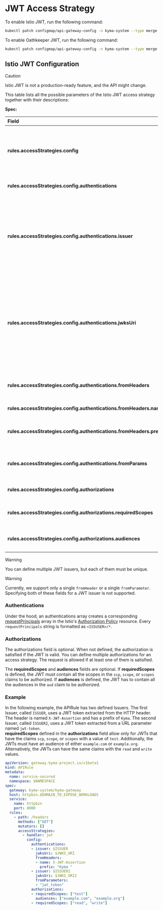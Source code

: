 # JWT Access Strategy

To enable Istio JWT, run the following command:

``` sh
kubectl patch configmap/api-gateway-config -n kyma-system --type merge -p '{"data":{"api-gateway-config":"jwtHandler: istio"}}'
```

To enable Oathkeeper JWT, run the following command:

``` sh
kubectl patch configmap/api-gateway-config -n kyma-system --type merge -p '{"data":{"api-gateway-config":"jwtHandler: ory"}}'
```

## Istio JWT Configuration

> [!CAUTION]
>  Istio JWT is not a production-ready feature, and the API might change.

This table lists all the possible parameters of the Istio JWT access strategy together with their descriptions:

**Spec:**

| Field                                                                  | Mandatory | Description                                                                                                                                                               |
|:-----------------------------------------------------------------------|:----------|:--------------------------------------------------------------------------------------------------------------------------------------------------------------------------|
| **rules.accessStrategies.config**                                      | **YES**   | Access strategy configuration, must contain at least authentication or authorization.                                                                                     |
| **rules.accessStrategies.config.authentications**                      | **YES**   | List of authentication objects.                                                                                                                                           |
| **rules.accessStrategies.config.authentications.issuer**               | **YES**   | Identifies the issuer that issued the JWT. <br/>The value must be an URL. Although HTTP is allowed, it is recommended that you use only HTTPS endpoints.                              |
| **rules.accessStrategies.config.authentications.jwksUri**              | **YES**   | URL of the provider’s public key set to validate the signature of the JWT. <br/>The value must be an URL. Although HTTP is allowed, it is recommended that you use only HTTPS endpoints.    |
| **rules.accessStrategies.config.authentications.fromHeaders**          | **NO**    | List of headers from which the JWT token is taken.                                                                                                                        |
| **rules.accessStrategies.config.authentications.fromHeaders.name**     | **YES**   | Name of the header.                                                                                                                                                       |
| **rules.accessStrategies.config.authentications.fromHeaders.prefix**   | **NO**    | Prefix used before the JWT token. The default is `Bearer `.                                                                                                                |
| **rules.accessStrategies.config.authentications.fromParams**           | **NO**    | List of parameters from which the JWT token is taken.                                                                                                                     |
| **rules.accessStrategies.config.authorizations**                       | **NO**    | List of authorization objects.                                                                                                                                            |
| **rules.accessStrategies.config.authorizations.requiredScopes**        | **NO**    | List of required scope values for the JWT.                                                                                                                                |
| **rules.accessStrategies.config.authorizations.audiences**             | **NO**    | List of audiences required for the JWT.                                                                                                                                   |

> [!WARNING]
>  You can define multiple JWT issuers, but each of them must be unique.

> [!WARNING]
>  Currently, we support only a single `fromHeader` or a single `fromParameter`. Specifying both of these fields for a JWT issuer is not supported.

### Authentications
Under the hood, an authentications array creates a corresponding [requestPrincipals](https://istio.io/latest/docs/reference/config/security/authorization-policy/#Source) array in the Istio's [Authorization Policy](https://istio.io/latest/docs/reference/config/security/authorization-policy/) resource. Every `requestPrincipals` string is formatted as `<ISSUSER>/*`.

### Authorizations
The authorizations field is optional. When not defined, the authorization is satisfied if the JWT is valid. You can define multiple authorizations for an access strategy. The request is allowed if at least one of them is satisfied.

The **requiredScopes** and **audiences** fields are optional. If **requiredScopes** is defined, the JWT must contain all the scopes in the `scp`, `scope`, or `scopes` claims to be authorized. If **audiences** is defined, the JWT has to contain all the audiences in the `aud` claim to be authorized.

### Example

In the following example, the APIRule has two defined Issuers. The first Issuer, called `ISSUER`, uses a JWT token extracted from the HTTP header. The header is named `X-JWT-Assertion` and has a prefix of `Kyma`. The second Issuer, called `ISSUER2`, uses a JWT token extracted from a URL parameter named `jwt-token`.  
**requiredScopes** defined in the **authorizations** field allow only for JWTs that have the claims `scp`, `scope`, or `scopes` with a value of `test`. Additionally, the JWTs must have an audience of either `example.com` or `example.org`. Alternatively, the JWTs can have the same claims with the `read` and `write` values.

```yaml
apiVersion: gateway.kyma-project.io/v1beta1
kind: APIRule
metadata:
  name: service-secured
  namespace: $NAMESPACE
spec:
  gateway: kyma-system/kyma-gateway
  host: httpbin.$DOMAIN_TO_EXPOSE_WORKLOADS
  service:
    name: httpbin
    port: 8000
  rules:
    - path: /headers
      methods: ["GET"]
      mutators: []
      accessStrategies:
        - handler: jwt
          config:
            authentications:
            - issuer: $ISSUER
              jwksUri: $JWKS_URI
              fromHeaders:
              - name: X-JWT-Assertion
                prefix: "Kyma "
            - issuer: $ISSUER2
              jwksUri: $JWKS_URI2
              fromParameters:
              - "jwt_token"
            authorizations:
            - requiredScopes: ["test"]
              audiences: ["example.com", "example.org"]
            - requiredScopes: ["read", "write"]
```
